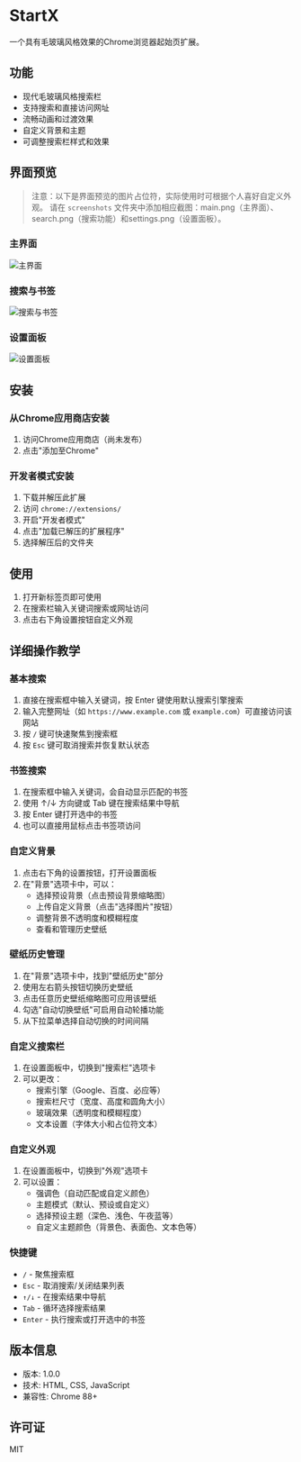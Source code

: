# StartX

一个具有毛玻璃风格效果的Chrome浏览器起始页扩展。

## 功能

- 现代毛玻璃风格搜索栏
- 支持搜索和直接访问网址
- 流畅动画和过渡效果
- 自定义背景和主题
- 可调整搜索栏样式和效果

## 界面预览

> 注意：以下是界面预览的图片占位符，实际使用时可根据个人喜好自定义外观。
> 请在 `screenshots` 文件夹中添加相应截图：main.png（主界面）、search.png（搜索功能）和settings.png（设置面板）。

### 主界面
![主界面](screenshots/main.png)

### 搜索与书签
![搜索与书签](screenshots/search.png)

### 设置面板
![设置面板](screenshots/settings.png)

## 安装

### 从Chrome应用商店安装

1. 访问Chrome应用商店（尚未发布）
2. 点击"添加至Chrome"

### 开发者模式安装

1. 下载并解压此扩展
2. 访问 `chrome://extensions/`
3. 开启"开发者模式"
4. 点击"加载已解压的扩展程序"
5. 选择解压后的文件夹

## 使用

1. 打开新标签页即可使用
2. 在搜索栏输入关键词搜索或网址访问
3. 点击右下角设置按钮自定义外观

## 详细操作教学

### 基本搜索

1. 直接在搜索框中输入关键词，按 Enter 键使用默认搜索引擎搜索
2. 输入完整网址（如 `https://www.example.com` 或 `example.com`）可直接访问该网站
3. 按 `/` 键可快速聚焦到搜索框
4. 按 `Esc` 键可取消搜索并恢复默认状态

### 书签搜索

1. 在搜索框中输入关键词，会自动显示匹配的书签
2. 使用 ↑/↓ 方向键或 Tab 键在搜索结果中导航
3. 按 Enter 键打开选中的书签
4. 也可以直接用鼠标点击书签项访问

### 自定义背景

1. 点击右下角的设置按钮，打开设置面板
2. 在"背景"选项卡中，可以：
   - 选择预设背景（点击预设背景缩略图）
   - 上传自定义背景（点击"选择图片"按钮）
   - 调整背景不透明度和模糊程度
   - 查看和管理历史壁纸

### 壁纸历史管理

1. 在"背景"选项卡中，找到"壁纸历史"部分
2. 使用左右箭头按钮切换历史壁纸
3. 点击任意历史壁纸缩略图可应用该壁纸
4. 勾选"自动切换壁纸"可启用自动轮播功能
5. 从下拉菜单选择自动切换的时间间隔

### 自定义搜索栏

1. 在设置面板中，切换到"搜索栏"选项卡
2. 可以更改：
   - 搜索引擎（Google、百度、必应等）
   - 搜索栏尺寸（宽度、高度和圆角大小）
   - 玻璃效果（透明度和模糊程度）
   - 文本设置（字体大小和占位符文本）

### 自定义外观

1. 在设置面板中，切换到"外观"选项卡
2. 可以设置：
   - 强调色（自动匹配或自定义颜色）
   - 主题模式（默认、预设或自定义）
   - 选择预设主题（深色、浅色、午夜蓝等）
   - 自定义主题颜色（背景色、表面色、文本色等）

### 快捷键

- `/` - 聚焦搜索框
- `Esc` - 取消搜索/关闭结果列表
- `↑/↓` - 在搜索结果中导航
- `Tab` - 循环选择搜索结果
- `Enter` - 执行搜索或打开选中的书签

## 版本信息

- 版本: 1.0.0
- 技术: HTML, CSS, JavaScript
- 兼容性: Chrome 88+

## 许可证

MIT 